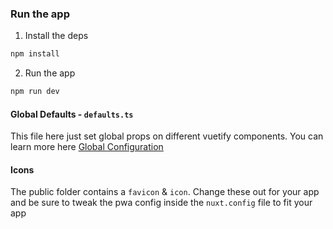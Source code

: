 ### Run the app

1. Install the deps

```bash
npm install
```

2. Run the app

```bash
npm run dev
```


#### Global Defaults - `defaults.ts`

This file here just set global props on different vuetify components. You can learn more here [Global Configuration](https://next.vuetifyjs.com/en/features/global-configuration/)


#### Icons

The public folder contains a `favicon` & `icon`. Change these out for your app and be sure to tweak the pwa config inside the `nuxt.config` file to fit your app
